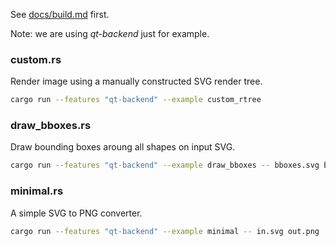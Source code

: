 See [docs/build.md](../docs/build.md) first.

Note: we are using *qt-backend* just for example.

### custom.rs

Render image using a manually constructed SVG render tree.

```bash
cargo run --features "qt-backend" --example custom_rtree
```

### draw_bboxes.rs

Draw bounding boxes aroung all shapes on input SVG.

```bash
cargo run --features "qt-backend" --example draw_bboxes -- bboxes.svg bboxes.png -z 4
```

### minimal.rs

A simple SVG to PNG converter.

```bash
cargo run --features "qt-backend" --example minimal -- in.svg out.png
```
